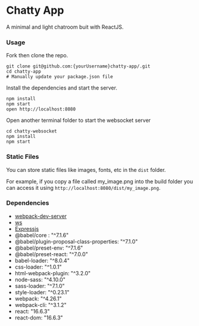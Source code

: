 # Chatty App

A minimal and light chatroom buit with ReactJS.

### Usage

Fork then clone the repo.

```
git clone git@github.com:{yourUsername}chatty-app/.git
cd chatty-app
# Manually update your package.json file
```

Install the dependencies and start the server.

```
npm install
npm start
open http://localhost:8080
```

Open another terminal folder to start the websocket server

```
cd chatty-websocket
npm install
npm start
```

### Static Files

You can store static files like images, fonts, etc in the `dist` folder.

For example, if you copy a file called my_image.png into the build folder you can access it using `http://localhost:8080/dist/my_image.png`.

### Dependencies

- [webpack-dev-server](https://github.com/webpack/webpack-dev-server)
- [ws](https://www.npmjs.com/package/ws)
- [Expressjs](https://expressjs.com/)
- @babel/core : "^7.1.6"
- @babel/plugin-proposal-class-properties: "^7.1.0"
- @babel/preset-env: "^7.1.6"
- @babel/preset-react: "^7.0.0"
- babel-loader: "^8.0.4"
- css-loader: "^1.0.1"
- html-webpack-plugin: "^3.2.0"
- node-sass: "^4.10.0"
- sass-loader: "^7.1.0"
- style-loader: "^0.23.1"
- webpack: "^4.26.1"
- webpack-cli: "^3.1.2"
- react: "16.6.3"
- react-dom: "16.6.3"
